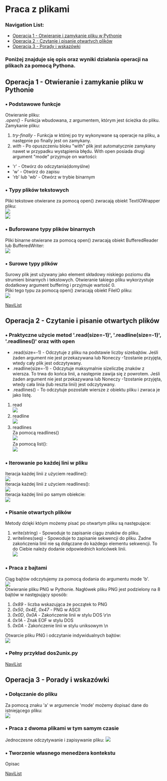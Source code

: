 # Praca z plikami
### Navigation List:
* [Operacja 1 - Otwieranie i zamykanie pliku w Pythonie](https://github.com/PawelM98/Uczenie_Maszynowe/tree/master/Lab6#operacja-1---otwieranie-i--zamykanie-pliku-w-pythonie)<br>
* [Operacja 2 - Czytanie i pisanie otwartych plików](https://github.com/PawelM98/Uczenie_Maszynowe/tree/master/Lab6#operacja-2---czytanie-i-pisanie-otwartych-plik%C3%B3w)<br>
* [Operacja 3 - Porady i wskazówki](https://github.com/PawelM98/Uczenie_Maszynowe/tree/master/Lab6#operacja-3---porady-i-wskaz%C3%B3wki)<br>

### Poniżej znajduje się opis oraz wyniki działania operacji na plikach za pomocą Pythona.

## Operacja 1 - Otwieranie i  zamykanie pliku w Pythonie
### • Podstawowe funkcje
Otwieranie pliku:<br>
*.open()* - Funkcja wbudowana, z argumentem, którym jest ścieżka do pliku.<br>
Zamykanie pliku:<br>
1. *try-finally* - Funkcja w której po try wykonywane są operacje na pliku, a następnie po finally jest on zamykany.
2. *with* - Po opuszczeniu bloku "with" plik jest automatycznie zamykany nawet w przypadku wystąpienia błędu. 
With open posiada drugi argument "mode" przyjmuje on wartości:
* 'r' - Otwórz do odczytania(domyślne)
* 'w' - Otwórz do zapisu
* 'rb' lub 'wb' - Otwórz w trybie binarnym

### • Typy plików tekstowych
Pliki tekstowe otwierane za pomocą open() zwracają  obiekt TextIOWrapper pliku:<br>
![](images/tekstowy.PNG)<br>
![](images/tekstowyODP.PNG)<br>

### • Buforowane typy plików binarnych
Pliki binarne otwierane za pomocą open() zwracają obiekt BufferedReader lub BufferedWriter:<br>
![](images/buforowane.PNG)<br>

### • Surowe typy plików
Surowy plik jest używany jako element składowy niskiego poziomu dla strumieni binarnych i tekstowych.
Otwieranie takiego pliku wykorzystuje dodatkowy argument buffering i przyjmuje wartość 0.<br>
Pliki tego typu za pomocą open() zwracają obiekt FileIO pliku:<br>
![](images/surowe.PNG)<br>

[NaviList](https://github.com/PawelM98/Uczenie_Maszynowe/tree/master/Lab6#navigation-list)<br>

## Operacja 2 - Czytanie i pisanie otwartych plików
### • Praktyczne użycie metod '.read(size=-1)', '.readline(size=-1)', '.readlines()' oraz with open
* .read(size=-1) - Odczytuje z pliku na podstawie liczby sizebajtów. Jeśli żaden argument nie jest przekazywana lub Noneczy -1zostanie przyjęta, wtedy cały plik jest odczytywany.
* .readline(size=-1) - Odczytuje maksymalnie sizeliczbę znaków z wiersza. To trwa do końca linii, a następnie zawija się z powrotem. Jeśli żaden argument nie jest przekazywana lub Noneczy -1zostanie przyjęta, wtedy cała linia (lub reszta linii) jest odczytywany.
* .readlines() - To odczytuje pozostałe wiersze z obiektu pliku i zwraca je jako listę.
1. read<br>
    ![](images/read.PNG)<br>
2. readline<br>
    ![](images/readline.PNG)<br>
3. readlines<br>
    Za pomocą readlines()<br>
    ![](images/readlines.PNG)<br>
    Za pomocą list():<br>
    ![](images/readlines2.PNG)<br>

### • Iterowanie po każdej lini w pliku
Iteracja każdej linii z użyciem readline():<br>
![](images/iteracja.PNG)<br>
Iteracja każdej linii z użyciem readlines():<br>
![](images/iteracja2.PNG)<br>
Iteracja każdej linii po samym obiekcie:<br>
![](images/iteracja3.PNG)<br>

### • Pisanie otwartych plików
Metody dzięki któym możemy pisać po otwartym pliku są następujące:<br>
1. write(string) - Spowoduje to zapisanie ciągu znaków do pliku.<br>
2. writelines(seq) - Spowoduje to zapisanie sekwencji do pliku. Żadne zakończenia linii nie są dołączane do każdego elementu sekwencji. To do Ciebie należy dodanie odpowiednich końcówek linii.<br>
![](images/write.PNG)<br>

### • Praca z bajtami
Ciąg bajtów odczytujemy za pomocą dodania do argumentu mode 'b'.<br> 
![](images/bajty1.PNG)<br>
Otwieranie pliku PNG w Pythonie. Nagłówek pliku PNG jest podzielony na 8 bajtów w następujący sposób:
1. *0x89* - liczba wskazująca że początek to PNG
2. *0x50*, *0x4E*, *0x47* - PNG w ASCII
3. *0x0D*, *0x0A* - Zakończenie linii w stylu DOS \r\n
4. *0x1A* - Znak EOF w stylu DOS
5. *0x0A* - Zakończenie linii w stylu uniksowym \n

Otwarcie pliku PNG  i odczytanie indywidualnych bajtów:<br>
![](images/odczytPNG.PNG)<br>

### • Pełny przykład dos2unix.py



[NaviList](https://github.com/PawelM98/Uczenie_Maszynowe/tree/master/Lab6#navigation-list)<br>

## Operacja 3 - Porady i wskazówki
### • Dołączanie do pliku
Za pomocą znaku 'a' w argumencie 'mode' możemy dopisać dane do istniejącego pliku:<br>
![](images/dolaczanie.PNG)<br>

### • Praca z dwoma plikami w tym samym czasie
Jednoczesne odczytywanie i zapisywanie pliku:
![](images/dwateksty.PNG)

### • Tworzenie własnego menedżera kontekstu
Opisac



[NaviList](https://github.com/PawelM98/Uczenie_Maszynowe/tree/master/Lab6#navigation-list)<br>





